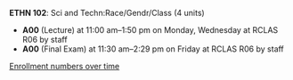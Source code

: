 **ETHN 102**: Sci and Techn:Race/Gendr/Class (4 units)

- **A00** (Lecture) at 11:00 am–1:50 pm on Monday, Wednesday at RCLAS R06 by staff
- **A00** (Final Exam) at 11:30 am–2:29 pm on Friday at RCLAS R06 by staff

[Enrollment numbers over time](./ETHN102.tsv)
